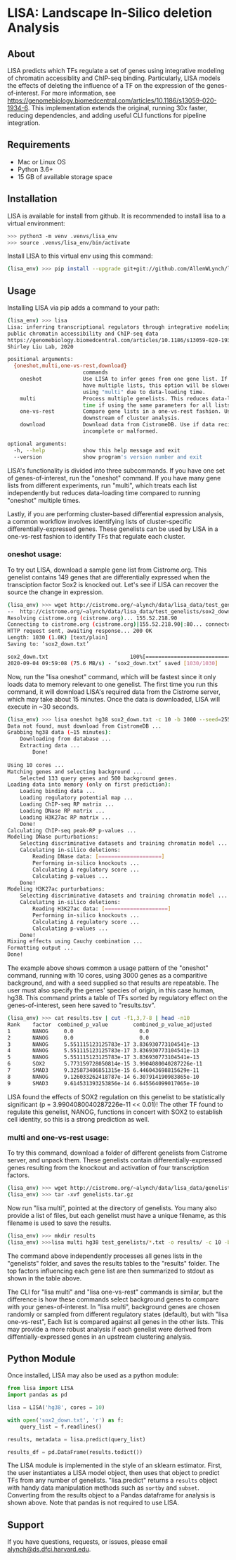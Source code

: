 
# LISA: Landscape In-Silico deletion Analysis

## About

LISA predicts which TFs regulate a set of genes using integrative modeling of chromatin accessiblity and ChIP-seq binding. Particularly, LISA models the effects of deleting the influence of a TF on the expression of the genes-of-interest. For more information, see <a href=https://genomebiology.biomedcentral.com/articles/10.1186/s13059-020-1934-6>https://genomebiology.biomedcentral.com/articles/10.1186/s13059-020-1934-6</a>. This implementation extends the original, running 30x faster, reducing dependencies, and adding useful CLI functions for pipeline integration. 

## Requirements

* Mac or Linux OS
* Python 3.6+
* 15 GB of available storage space

## Installation

LISA is available for install from github. It is recommended to install lisa to a virtual environment:

```bash
>>> python3 -m venv .venvs/lisa_env
>>> source .venvs/lisa_env/bin/activate
```
Install LISA to this virtual env using this command:

```bash
(lisa_env) >>> pip install --upgrade git+git://github.com/AllenWLynch/lisa.git#egg=lisa
```

## Usage

Installing LISA via pip adds a command to your path:

```bash
(lisa_env) >>> lisa 
Lisa: inferring transcriptional regulators through integrative modeling of
public chromatin accessibility and ChIP-seq data
https://genomebiology.biomedcentral.com/articles/10.1186/s13059-020-1934-6 X.
Shirley Liu Lab, 2020

positional arguments:
  {oneshot,multi,one-vs-rest,download}
                        commands
    oneshot             Use LISA to infer genes from one gene list. If you
                        have multiple lists, this option will be slower than
                        using "multi" due to data-loading time.
    multi               Process multiple genelists. This reduces data-loading
                        time if using the same parameters for all lists.
    one-vs-rest         Compare gene lists in a one-vs-rest fashion. Useful
                        downstream of cluster analysis.
    download            Download data from CistromeDB. Use if data recieved is
                        incomplete or malformed.

optional arguments:
  -h, --help            show this help message and exit
  --version             show program's version number and exit
```

LISA's functionality is divided into three subcommands. If you have one set of genes-of-interest, run the "oneshot" command. If you have many gene lists from different experiments, run "multi", which treats each list independently but reduces data-loading time compared to running "oneshot" multiple times.

Lastly, if you are performing cluster-based differential expression analysis, a common workflow involves identifying lists of cluster-specific differentially-expressed genes. These genelists can be used by LISA in a one-vs-rest fashion to identify TFs that regulate each cluster. 

### oneshot usage:

To try out LISA, download a sample gene list from Cistrome.org. This genelist contains 149 genes that are differentially expressed when the transciption factor Sox2 is knocked out. Let's see if LISA can recover the source the change in expression.

```bash
(lisa_env) >>> wget http://cistrome.org/~alynch/data/lisa_data/test_genelists/sox2_down.txt
--  http://cistrome.org/~alynch/data/lisa_data/test_genelists/sox2_down.txt
Resolving cistrome.org (cistrome.org)... 155.52.218.90
Connecting to cistrome.org (cistrome.org)|155.52.218.90|:80... connected.
HTTP request sent, awaiting response... 200 OK
Length: 1030 (1.0K) [text/plain]
Saving to: ‘sox2_down.txt’

sox2_down.txt                          100%[===========================================================================>]   1.01K  --.-KB/s    in 0s      
2020-09-04 09:59:08 (75.6 MB/s) - ‘sox2_down.txt’ saved [1030/1030]
```

Now, run the "lisa oneshot" command, which will be fastest since it only loads data to memory relevant to one genelist. The first time you run this command, it will download LISA's required data from the Cistrome server, which may take about 15 minutes. Once the data is downloaded, LISA will execute in ~30 seconds.

```bash
(lisa_env) >>> lisa oneshot hg38 sox2_down.txt -c 10 -b 3000 --seed=2556 > results.tsv
Data not found, must download from CistromeDB ...
Grabbing hg38 data (~15 minutes):
	Downloading from database ...
	Extracting data ...
        Done!                                   
        
Using 10 cores ...
Matching genes and selecting background ...
	Selected 133 query genes and 500 background genes.
Loading data into memory (only on first prediction):
	Loading binding data ...
	Loading regulatory potential map ...
	Loading ChIP-seq RP matrix ...
	Loading DNase RP matrix ...
	Loading H3K27ac RP matrix ...
	Done!
Calculating ChIP-seq peak-RP p-values ...
Modeling DNase purturbations:
	Selecting discriminative datasets and training chromatin model ...
	Calculating in-silico deletions:
		Reading DNase data: [====================]
		Performing in-silico knockouts ...
		Calculating Δ regulatory score ...
		Calculating p-values ...
	Done!
Modeling H3K27ac purturbations:
	Selecting discriminative datasets and training chromatin model ...
	Calculating in-silico deletions:
		Reading H3K27ac data: [====================]
		Performing in-silico knockouts ...
		Calculating Δ regulatory score ...
		Calculating p-values ...
	Done!
Mixing effects using Cauchy combination ...
Formatting output ...
Done!
```

The example above shows common a usage pattern of the "oneshot" command, running with 10 cores, using 3000 genes as a comparitive background, and with a seed supplied so that results are repeatable.  The user must also specify the genes' species of origin, in this case human, hg38. 
This command prints a table of TFs sorted by regulatory effect on the genes-of-interest, seen here saved to "results.tsv".

```bash
(lisa_env) >>> cat results.tsv | cut -f1,3,7-8 | head -n10
Rank	factor	combined_p_value	    combined_p_value_adjusted
1	    NANOG	  0.0	                  0.0
2	    NANOG	  0.0	                  0.0
3	    NANOG	  5.551115123125783e-17	3.836930773104541e-13
4	    NANOG	  5.551115123125783e-17	3.836930773104541e-13
5	    NANOG	  5.551115123125783e-17	3.836930773104541e-13
6	    SOX2	  5.773159728050814e-15	3.9904080040287226e-11
7	    SMAD3	  9.325873406851315e-15	6.446043698815629e-11
8	    NANOG	  9.126033262418787e-14	6.307914190983865e-10
9	    SMAD3	  9.614531393253856e-14	6.645564099017065e-10
```

LISA found the effects of SOX2 regulation on this genelist to be statistically significant (p = 3.9904080040287226e-11 << 0.01)! The other TF found to regulate this genelist, NANOG, functions in concert with SOX2 to establish cell identity, so this is a strong prediction as well.  

### multi and one-vs-rest usage:

To try this command, download a folder of different genelists from Cistrome server, and unpack them. These genelists contain differentially-expressed genes resulting from the knockout and activation of four transcription factors.

```bash
(lisa_env) >>> wget http://cistrome.org/~alynch/data/lisa_data/genelists.tar.gz
(lisa_env) >>> tar -xvf genelists.tar.gz
```

Now run "lisa multi", pointed at the directory of genelists. You many also provide a list of files, but each genelist must have a unique filename, as this filename is used to save the results.

```bash
(lisa_env) >>> mkdir results
(lisa_env) >>>lisa multi hg38 test_genelists/*.txt -o results/ -c 10 -b 500 --seed=2556
```

The command above independently processes all genes lists in the "genelists" folder, and saves the results tables to the "results" folder. The top factors influencing each gene list are then summarized to stdout as shown in the table above. 

The CLI for "lisa multi" and "lisa one-vs-rest" commands is similar, but the difference is how these commands select background genes to compare with your genes-of-interest. In "lisa multi", background genes are chosen randomly or sampled from different regulatory states (default), but with "lisa one-vs-rest", Each list is compared against all genes in the other lists. This may provide a more robust analysis if each genelist were derived from diffentially-expressed genes in an upstream clustering analysis. 

## Python Module

Once installed, LISA may also be used as a python module:

```python
from lisa import LISA
import pandas as pd

lisa = LISA('hg38', cores = 10)

with open('sox2_down.txt', 'r') as f:
    query_list = f.readlines()

results, metadata = lisa.predict(query_list)

results_df = pd.DataFrame(results.todict())
```

The LISA module is implemented in the style of an sklearn estimator. First, the user instantiates a LISA model object, then uses that object to predict TFs from any number of genelists. "lisa.predict" returns a ```results``` object with handy data manipulation methods such as  ```sortby``` and ```subset```. Converting from the results object to a Pandas dataframe for analysis is shown above. Note that pandas is not required to use LISA.

## Support

If you have questions, requests, or issues, please email alynch@ds.dfci.harvard.edu.
